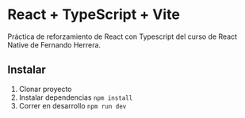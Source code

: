 # React + TypeScript + Vite

Práctica de reforzamiento de React con Typescript del curso de React Native de Fernando Herrera.

## Instalar

1. Clonar proyecto 
2. Instalar dependencias `npm install`
3. Correr en desarrollo `npm run dev`


